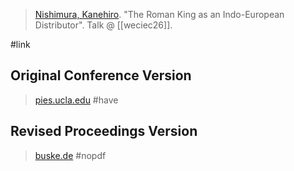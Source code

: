 > [Nishimura, Kanehiro](nishimura.md). "The Roman King as an Indo-European Distributor". Talk @ [[weciec26]].

#link 

## Original Conference Version
> [pies.ucla.edu](https://pies.ucla.edu/conference/weciec-archives/weciec-26/)
> #have 

## Revised Proceedings Version
> [buske.de](https://buske.de/proceedings-of-the-26th-annual-ucla-indo-european-conference.html)
> #nopdf